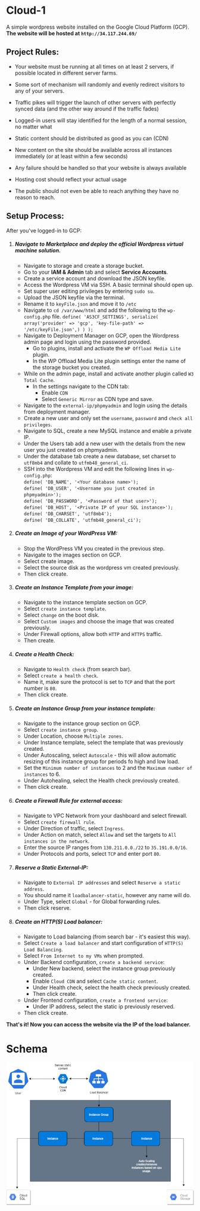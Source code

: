 # **Cloud-1**
A simple wordpress website installed on the Google Cloud Platform (GCP). \
**The website will be hosted at `http://34.117.244.69/`**

## **Project Rules:**
* Your website must be running at all times on at least 2 servers, if possible located in different server farms.

* Some sort of mechanism will randomly and evenly redirect visitors to any of your
  servers.
    
* Traffic pikes will trigger the launch of other servers with perfectly synced data
  (and the other way around if the traffic fades)
  
* Logged-in users will stay identified for the length of a normal session, no matter
  what
  
* Static content should be distributed as good as you can (CDN)
  
* New content on the site should be available across all instances immediately (or
  at least within a few seconds)
  
* Any failure should be handled so that your website is always available
  
* Hosting cost should reflect your actual usage
  
* The public should not even be able to reach anything they have no reason to reach.

## **Setup Process:**
After you've logged-in to GCP:
1) ##### **Navigate to Marketplace and deploy the official Wordpress virtual machine solution.**
    * Navigate to storage and create a storage bucket.
    * Go to your **IAM & Admin** tab and select **Service Accounts**.
    * Create a service account and download the JSON keyfile.
    * Access the Wordpress VM via SSH. A basic terminal should open up.
    * Set super user editing privileges by entering `sudo su`.
    * Upload the JSON keyfile via the terminal.
    * Rename it to `keyFile.json` and move it to `/etc`
    * Navigate to `cd /var/www/html` and add the following to the `wp-config.php` file.
     `define( 'AS3CF_SETTINGS', serialize( array('provider' =>
      'gcp', 'key-file-path' => '/etc/keyFile.json',) ) );`
    * Navigate to Deployment Manager on GCP, open the Wordpress admin page and login using the password provided.
        * Go to plugins, install and activate the `WP Offload Media Lite` plugin.
        * In the WP Offload Media Lite plugin settings enter the name of the storage bucket you created.
    * While on the admin page, install and activate another plugin called `W3 Total Cache`.
      * In the settings navigate to the CDN tab:
        * Enable `CDN`
        * Select `Generic Mirror` as CDN type and save.
    * Navigate to the `external-ip/phpmyadmin` and login using the details from deployment manager.
    * Create a new user and only set the `username`, `password` and `check all privileges`.
    * Navigate to SQL, create a new MySQL instance and enable a private IP.
    * Under the Users tab add a new user with the details from the new user you just created on phpmyadmin.
    * Under the database tab create a new database, set charset to `utf8mb4` and collate to `utfmb48_general_ci`.
    * SSH into the Wordpress VM and edit the following lines in `wp-config.php`: \
      `define( 'DB_NAME', '<Your database name>');` \
      `define( 'DB_USER', '<Username you just created in phpmyadmin>');` \
      `define( 'DB_PASSWORD', '<Password of that user>');` \
      `define( 'DB_HOST', '<Private IP of your SQL instance>');` \
      `define( 'DB_CHARSET', 'utf8mb4');` \
      `define( 'DB_COLLATE', 'utfmb48_general_ci');`

2) ##### **Create an Image of your WordPress VM:**
    * Stop the WordPress VM you created in the previous step.
    * Navigate to the images section on GCP.
    * Select create image.
    * Select the source disk as the wordpress vm created previously.
    * Then click create.
    
3) ##### **Create an Instance Template from your image:**
    * Navigate to the instance template section on GCP.
    * Select `create instance template`.
    * Select `change` on the boot disk.
    * Select `Custom images` and choose the image that was created previously.
    * Under Firewall options, allow both `HTTP` and `HTTPS` traffic.
    * Then create.
    
4) ##### **Create a Health Check:**
   * Navigate to `Health check` (from search bar).
   * Select `create a health check`.
   * Name it, make sure the protocol is set to `TCP` and that the port number is `80`.
   * Then click create.
    
5) ##### **Create an Instance Group from your instance template:**
    * Navigate to the instance group section on GCP.
    * Select `create instance group`.
    * Under Location, choose `Multiple zones`.
    * Under Instance template, select the template that was previously created.
    * Under Autoscaling, select `Autoscale` - this will allow automatic resizing of this instance group for periods fo high and low load.
    * Set the `Minimum number of instances` to 2 and the `Maximum number of instances` to 6.
    * Under Autohealing, select the Health check previously created.
    * Then click create.
    
6) ##### **Create a Firewall Rule for external access:**
    * Navigate to VPC Network from your dashboard and select firewall.
    * Select `create firewall rule`.
    * Under Direction of traffic, select `Ingress`.
    * Under Action on match, select `Allow` and set the targets to `All instances in the network`.
    * Enter the source IP ranges from `130.211.0.0./22` to `35.191.0.0/16`.
    * Under Protocols and ports, select `TCP` and enter port `80`.
    
7) ##### **Reserve a Static External-IP:**
    * Navigate to `External IP addresses` and select `Reserve a static address`.
    * You should name it `loadbalancer-static`, however any name will do.
    * Under Type, select `Global` - for Global forwarding rules.
    * Then click reserve.
    
8) ##### **Create an HTTP(S) Load balancer:**
    * Navigate to Load balancing (from search bar - it's easiest this way).
    * Select `Create a load balancer` and start configuration of `HTTP(S) Load Balancing`.
    * Select `From Internet to my VMs` when prompted.
    * Under Backend configuration, `create a backend service`:
        * Under New backend, select the instance group previously created.
        * Enable `Cloud CDN` and select `Cache static content`.
        * Under Health check, select the health check previously created.
        * Then click create.
    * Under Frontend configuration, `create a frontend service`:
        * Under IP address, select the static ip previously reserved.
    * Then click create.
    
**That's it! Now you can access the website via the IP of the load balancer.**

# **Schema**
![Schema diagram](cloud1.png)
